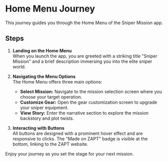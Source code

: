 # Home Menu Journey

This journey guides you through the Home Menu of the Sniper Mission app.

## Steps

1. **Landing on the Home Menu**  
   When you launch the app, you are greeted with a striking title "Sniper Mission" and a brief description immersing you into the elite sniper world.

2. **Navigating the Menu Options**  
   The Home Menu offers three main options:  
   - **Select Mission:** Navigate to the mission selection screen where you choose your target operation.  
   - **Customize Gear:** Open the gear customization screen to upgrade your sniper equipment.  
   - **View Story:** Enter the narrative section to explore the mission backstory and plot twists.

3. **Interacting with Buttons**  
   All buttons are designed with a prominent hover effect and are responsive to clicks. The "Made on ZAPT" badge is visible at the bottom, linking to the ZAPT website.

Enjoy your journey as you set the stage for your next mission.